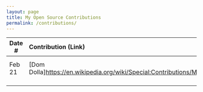 ```yaml
---
layout: page
title: My Open Source Contributions
permalink: /contributions/
---
```


<!--
Type of the contribution should be "Wikipedia edit", "OpenStreet Map feature", "Documentation", "Course website", "Blog",
"Browser Add-on", etc.

The description should include a brief summary of what you did.

The link should bring us to a public page that shows your contribution. 

Replace the first row with your own contribution. 

-->





| Date #       | Contribution (Link)  | Type  | Description |
|---|:---|:---|:---|
| Feb 21   | [Dom Dolla]https://en.wikipedia.org/wiki/Special:Contributions/Mcai12    | Wikipedia    |   Edited Early Life information    |
|     |     |     |      |
|     |     |     |      |
